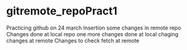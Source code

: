 # gitremote_repoPract1
Practicing github on 24 march
Insertion some changes in remote repo
Changes done at local repo
one more changes done at local
chaging changes at remote
Changes to check fetch at remote
